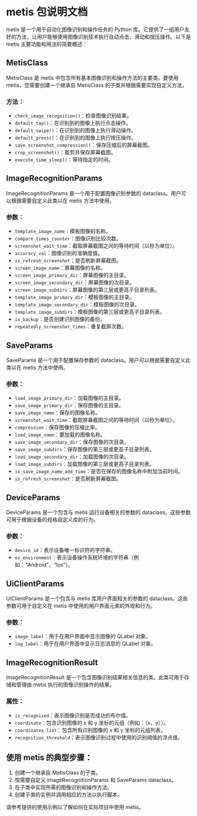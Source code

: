 # metis 包说明文档

metis 是一个用于自动化图像识别和操作任务的 Python 库。它提供了一组用户友好的方法，让用户能够使用图像识别技术执行自动点击、滑动和按压操作。以下是 metis 主要功能和用法的简要概述：

## MetisClass

MetisClass 是 metis 中包含所有基本图像识别和操作方法的主要类。要使用 metis，您需要创建一个继承自 MetisClass 的子类并根据需要实现自定义方法。

### 方法：

- `check_image_recognition()`：检查图像识别结果。
- `default_tap()`：在识别到的图像上执行点击操作。
- `default_swipe()`：在识别到的图像上执行滑动操作。
- `default_press()`：在识别到的图像上执行按压操作。
- `save_screenshot_compression()`：保存压缩后的屏幕截图。
- `crop_screenshot()`：裁剪并保存屏幕截图。
- `execute_time_sleep()`：等待指定的时间。

## ImageRecognitionParams

ImageRecognitionParams 是一个用于配置图像识别参数的 dataclass。用户可以根据需要自定义此类以在 metis 方法中使用。

### 参数：

- `template_image_name`：模板图像的名称。
- `compare_times_counter`：图像识别比较次数。
- `screenshot_wait_time`：截取屏幕截图之间的等待时间（以秒为单位）。
- `accuracy_val`：图像识别的准确度值。
- `is_refresh_screenshot`：是否刷新屏幕截图。
- `screen_image_name`：屏幕图像的名称。
- `screen_image_primary_dir`：屏幕图像的主目录。
- `screen_image_secondary_dir`：屏幕图像的次目录。
- `screen_image_subdirs`：屏幕图像的第三层或更高子目录列表。
- `template_image_primary_dir`：模板图像的主目录。
- `template_image_secondary_dir`：模板图像的次目录。
- `template_image_subdirs`：模板图像的第三层或更高子目录列表。
- `is_backup`：是否创建识别图像的备份。
- `repeatedly_screenshot_times`：重复截屏次数。

## SaveParams

SaveParams 是一个用于配置保存参数的 dataclass。用户可以根据需要自定义此类以在 metis 方法中使用。

### 参数：

- `load_image_primary_dir`：加载图像的主目录。
- `save_image_primary_dir`：保存图像的主目录。
- `save_image_name`：保存的图像名称。
- `screenshot_wait_time`：截取屏幕截图之间的等待时间（以秒为单位）。
- `compression`：保存图像的压缩比率。
- `load_image_name`：要加载的图像名称。
- `save_image_secondary_dir`：保存图像的次目录。
- `save_image_subdirs`：保存图像的第三层或更高子目录列表。
- `load_image_secondary_dir`：加载图像的次目录。
- `load_image_subdirs`：加载图像的第三层或更高子目录列表。
- `is_save_image_name_add_time`：是否在保存的图像名称中附加当前时间。
- `is_refresh_screenshot`：是否刷新屏幕截图。

## DeviceParams

DeviceParams 是一个包含与 metis 运行设备相关的参数的 dataclass。这些参数可用于根据设备的规格自定义库的行为。

### 参数：

- `device_id`：表示设备唯一标识符的字符串。
- `os_environment`：表示设备操作系统环境的字符串（例如：“Android”，“Ios”）。

## UiClientParams

UiClientParams 是一个包含与 metis 库用户界面相关的参数的 dataclass。这些参数可用于自定义在 metis 中使用的用户界面元素的外观和行为。

### 参数：

- `image_label`：用于在用户界面中显示图像的 QLabel 对象。
- `log_label`：用于在用户界面中显示日志消息的 QLabel 对象。

## ImageRecognitionResult

ImageRecognitionResult 是一个包含图像识别结果相关信息的类。此类可用于存储和管理由 metis 执行的图像识别操作的结果。

### 属性：

- `is_recognized`：表示图像识别是否成功的布尔值。
- `coordinate`：包含识别图像的 x 和 y 坐标的元组（例如：（x，y））。
- `coordinates_list`：包含所有识别图像的 x 和 y 坐标的元组列表。
- `recognition_threshold`：表示图像识别过程中使用的识别阈值的浮点值。

## 使用 metis 的典型步骤：

1. 创建一个继承自 MetisClass 的子类。
2. 按需要自定义 ImageRecognitionParams 和 SaveParams dataclass。
3. 在子类中实现所需的图像识别和操作方法。
4. 创建子类的实例并调用相应的方法以执行脚本。

请参考提供的使用示例以了解如何在实际项目中使用 metis。